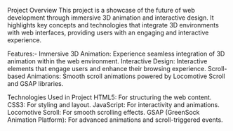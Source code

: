Project Overview
This project is a showcase of the future of web development through immersive 3D animation and interactive design. It highlights key concepts and technologies that integrate 3D environments with web interfaces, providing users with an engaging and interactive experience.

Features:-
Immersive 3D Animation: Experience seamless integration of 3D animation within the web environment.
Interactive Design: Interactive elements that engage users and enhance their browsing experience.
Scroll-based Animations: Smooth scroll animations powered by Locomotive Scroll and GSAP libraries.

Technologies Used in Project
HTML5: For structuring the web content.
CSS3: For styling and layout.
JavaScript: For interactivity and animations.
Locomotive Scroll: For smooth scrolling effects.
GSAP (GreenSock Animation Platform): For advanced animations and scroll-triggered events.
